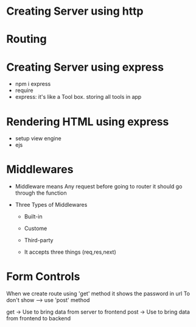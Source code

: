 # Creating Server using http

# Routing

# Creating Server using express

- npm i express
- require
- express: it's like a Tool box. storing all tools in app

# Rendering HTML using express

- setup view engine
- ejs

# Middlewares

- Middleware means Any request before going to router it should go through the function

- Three Types of Middlewares

  - Built-in
  - Custome
  - Third-party

  - It accepts three things (req,res,next)

# Form Controls

When we create route using 'get' method it shows the password in url
To don't show --> use 'post' method

get -> Use to bring data from server to frontend
post -> Use to bring data from frontend to backend
